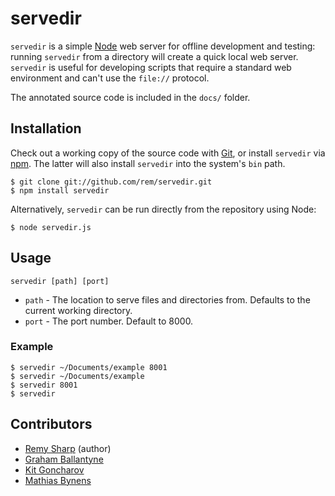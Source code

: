 # servedir

`servedir` is a simple [Node](http://nodejs.org) web server for offline development and testing: running `servedir` from a directory will create a quick local web server. `servedir` is useful for developing scripts that require a standard web environment and can't use the `file://` protocol.

The annotated source code is included in the `docs/` folder.

## Installation

Check out a working copy of the source code with [Git](http://git-scm.com), or install `servedir` via [npm](http://npmjs.org). The latter will also install `servedir` into the system's `bin` path.

    $ git clone git://github.com/rem/servedir.git
    $ npm install servedir

Alternatively, `servedir` can be run directly from the repository using Node:

    $ node servedir.js

## Usage

`servedir [path] [port]`

* `path` - The location to serve files and directories from. Defaults to the current working directory.
* `port` - The port number. Default to 8000.

### Example

    $ servedir ~/Documents/example 8001
    $ servedir ~/Documents/example
    $ servedir 8001
    $ servedir

## Contributors

* [Remy Sharp](http://remysharp.com/) (author)
* [Graham Ballantyne](http://grahamballantyne.com/)
* [Kit Goncharov](http://kitgoncharov.github.com/)
* [Mathias Bynens](http://mathiasbynens.be/)